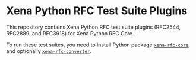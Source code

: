 # Xena Python RFC Test Suite Plugins

This repository contains Xena Python RFC test suite plugins (RFC2544, RFC2889, and RFC3918) for Xena Python RFC Core.

To run these test suites, you need to install Python package [```xena-rfc-core```](https://docs.xenanetworks.com/projects/xena-python-rfc-core), and optionally [```xena-rfc-converter```](https://docs.xenanetworks.com/projects/xena-python-rfc-converter).

